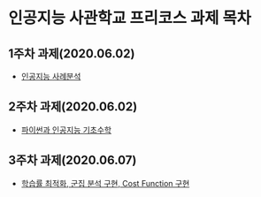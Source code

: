 # 인공지능 사관학교 프리코스 과제 목차

## 1주차 과제(2020.06.02)
* [인공지능 사례분석](https://colab.research.google.com/github/lee-gyeongseob/Al_pre_course_project/blob/master/1%EC%A3%BC%EC%B0%A8%EA%B3%BC%EC%A0%9C.ipynb#scrollTo=LUnblbqB0_bS)
## 2주차 과제(2020.06.02)
* [파이썬과 인공지능 기초수학](https://colab.research.google.com/github/lee-gyeongseob/Al_pre_course_project/blob/master/2%E1%84%8C%E1%85%AE%E1%84%8E%E1%85%A1%E1%84%80%E1%85%AA%E1%84%8C%E1%85%A6.ipynb#scrollTo=z1qTsPAIkmfA)
## 3주차 과제(2020.06.07)
* [학습률 최적화, 군집 분석 구현, Cost Function 구현](https://colab.research.google.com/drive/10v_V5w9uWiwUWfL1syvmSBI4t9iWf6S_#scrollTo=rqvqy18tI5Q5)
